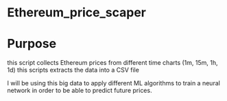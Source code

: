 # Ethereum_price_scaper

# Purpose

this script collects Ethereum prices from different time charts (1m, 15m, 1h, 1d)
this scripts extracts the data into a CSV file

I will be using this big data to apply different ML algorithms to train a neural network in order to be able to predict future prices.

